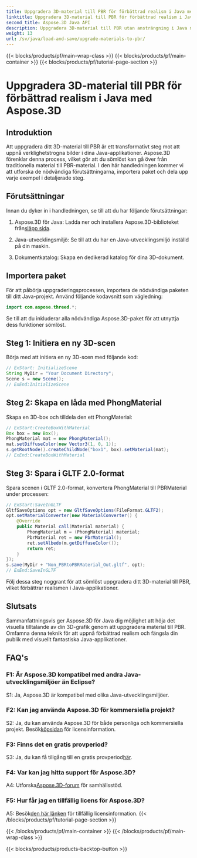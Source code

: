 ```yaml
---
title: Uppgradera 3D-material till PBR för förbättrad realism i Java med Aspose.3D
linktitle: Uppgradera 3D-material till PBR för förbättrad realism i Java med Aspose.3D
second_title: Aspose.3D Java API
description: Uppgradera 3D-material till PBR utan ansträngning i Java med Aspose.3D. Uppnå förbättrad realism för fängslande bilder.
weight: 13
url: /sv/java/load-and-save/upgrade-materials-to-pbr/
---
```


{{< blocks/products/pf/main-wrap-class >}}
{{< blocks/products/pf/main-container >}}
{{< blocks/products/pf/tutorial-page-section >}}

# Uppgradera 3D-material till PBR för förbättrad realism i Java med Aspose.3D

## Introduktion

Att uppgradera ditt 3D-material till PBR är ett transformativt steg mot att uppnå verklighetstrogna bilder i dina Java-applikationer. Aspose.3D förenklar denna process, vilket gör att du sömlöst kan gå över från traditionella material till PBR-material. I den här handledningen kommer vi att utforska de nödvändiga förutsättningarna, importera paket och dela upp varje exempel i detaljerade steg.

## Förutsättningar

Innan du dyker in i handledningen, se till att du har följande förutsättningar:

1.  Aspose.3D för Java: Ladda ner och installera Aspose.3D-biblioteket från[släpp sida](https://releases.aspose.com/3d/java/).

2. Java-utvecklingsmiljö: Se till att du har en Java-utvecklingsmiljö inställd på din maskin.

3. Dokumentkatalog: Skapa en dedikerad katalog för dina 3D-dokument.

## Importera paket

För att påbörja uppgraderingsprocessen, importera de nödvändiga paketen till ditt Java-projekt. Använd följande kodavsnitt som vägledning:

```java
import com.aspose.threed.*;
```

Se till att du inkluderar alla nödvändiga Aspose.3D-paket för att utnyttja dess funktioner sömlöst.

## Steg 1: Initiera en ny 3D-scen

Börja med att initiera en ny 3D-scen med följande kod:

```java
// ExStart: InitializeScene
String MyDir = "Your Document Directory";
Scene s = new Scene();
// ExEnd:InitializeScene
```

## Steg 2: Skapa en låda med PhongMaterial

Skapa en 3D-box och tilldela den ett PhongMaterial:

```java
// ExStart:CreateBoxWithMaterial
Box box = new Box();
PhongMaterial mat = new PhongMaterial();
mat.setDiffuseColor(new Vector3(1, 0, 1));
s.getRootNode().createChildNode("box1", box).setMaterial(mat);
// ExEnd:CreateBoxWithMaterial
```

## Steg 3: Spara i GLTF 2.0-format

Spara scenen i GLTF 2.0-format, konvertera PhongMaterial till PBRMaterial under processen:

```java
// ExStart:SaveInGLTF
GltfSaveOptions opt = new GltfSaveOptions(FileFormat.GLTF2);
opt.setMaterialConverter(new MaterialConverter() {
    @Override
    public Material call(Material material) {
        PhongMaterial m = (PhongMaterial) material;
        PbrMaterial ret = new PbrMaterial();
        ret.setAlbedo(m.getDiffuseColor());
        return ret;
    }
});
s.save(MyDir + "Non_PBRtoPBRMaterial_Out.gltf", opt);
// ExEnd:SaveInGLTF
```

Följ dessa steg noggrant för att sömlöst uppgradera ditt 3D-material till PBR, vilket förbättrar realismen i Java-applikationer.

## Slutsats

Sammanfattningsvis ger Aspose.3D för Java dig möjlighet att höja det visuella tilltalande av din 3D-grafik genom att uppgradera material till PBR. Omfamna denna teknik för att uppnå förbättrad realism och fängsla din publik med visuellt fantastiska Java-applikationer.

## FAQ's

### F1: Är Aspose.3D kompatibel med andra Java-utvecklingsmiljöer än Eclipse?

S1: Ja, Aspose.3D är kompatibel med olika Java-utvecklingsmiljöer.

### F2: Kan jag använda Aspose.3D för kommersiella projekt?

 S2: Ja, du kan använda Aspose.3D för både personliga och kommersiella projekt. Besök[köpsidan](https://purchase.aspose.com/buy) för licensinformation.

### F3: Finns det en gratis provperiod?

S3: Ja, du kan få tillgång till en gratis provperiod[här](https://releases.aspose.com/).

### F4: Var kan jag hitta support för Aspose.3D?

 A4: Utforska[Aspose.3D-forum](https://forum.aspose.com/c/3d/18) för samhällsstöd.

### F5: Hur får jag en tillfällig licens för Aspose.3D?

 A5: Besök[den här länken](https://purchase.aspose.com/temporary-license/) för tillfällig licensinformation.
{{< /blocks/products/pf/tutorial-page-section >}}

{{< /blocks/products/pf/main-container >}}
{{< /blocks/products/pf/main-wrap-class >}}

{{< blocks/products/products-backtop-button >}}
